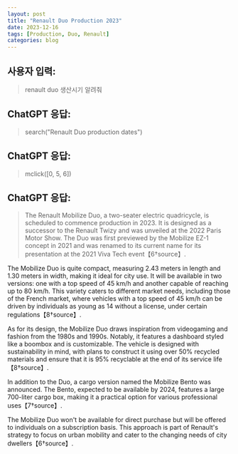 ```yaml
---
layout: post
title: "Renault Duo Production 2023"
date: 2023-12-16
tags: [Production, Duo, Renault]
categories: blog
---
```


## 사용자 입력:
> renault duo 생산시기 알려줘

## ChatGPT 응답:
> search("Renault Duo production dates")

## ChatGPT 응답:
> mclick([0, 5, 6])

## ChatGPT 응답:
> The Renault Mobilize Duo, a two-seater electric quadricycle, is scheduled to commence production in 2023. It is designed as a successor to the Renault Twizy and was unveiled at the 2022 Paris Motor Show. The Duo was first previewed by the Mobilize EZ-1 concept in 2021 and was renamed to its current name for its presentation at the 2021 Viva Tech event【6†source】.

The Mobilize Duo is quite compact, measuring 2.43 meters in length and 1.30 meters in width, making it ideal for city use. It will be available in two versions: one with a top speed of 45 km/h and another capable of reaching up to 80 km/h. This variety caters to different market needs, including those of the French market, where vehicles with a top speed of 45 km/h can be driven by individuals as young as 14 without a license, under certain regulations【8†source】.

As for its design, the Mobilize Duo draws inspiration from videogaming and fashion from the 1980s and 1990s. Notably, it features a dashboard styled like a boombox and is customizable. The vehicle is designed with sustainability in mind, with plans to construct it using over 50% recycled materials and ensure that it is 95% recyclable at the end of its service life【8†source】.

In addition to the Duo, a cargo version named the Mobilize Bento was announced. The Bento, expected to be available by 2024, features a large 700-liter cargo box, making it a practical option for various professional uses【7†source】.

The Mobilize Duo won't be available for direct purchase but will be offered to individuals on a subscription basis. This approach is part of Renault's strategy to focus on urban mobility and cater to the changing needs of city dwellers【6†source】.


